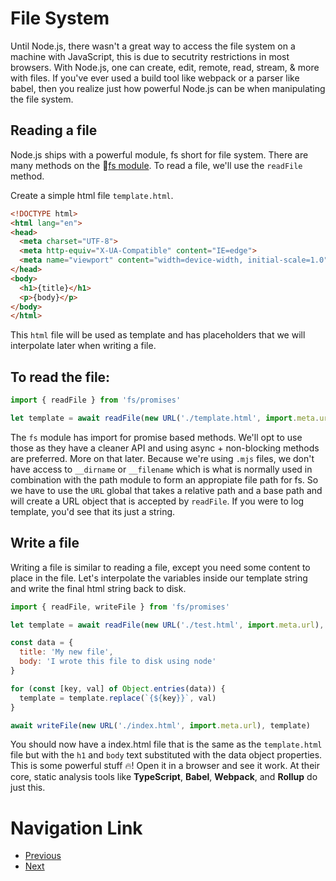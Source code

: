# File System
Until Node.js, there wasn't a great way to access the file system on a machine with JavaScript, this is due to secutrity restrictions in most browsers. With Node.js, one can create, edit, remote, read, stream, & more with files. If you've ever used a build tool like webpack or a parser like babel, then you realize just how powerful Node.js can be when manipulating the file system.

## Reading a file
Node.js ships with a powerful module, fs short for file system. There are many methods on the 🔗[fs module](https://nodejs.org/api/fs.html). To read a file, we'll use the `readFile` method.

Create a simple html file `template.html`.
```html
<!DOCTYPE html>
<html lang="en">
<head>
  <meta charset="UTF-8">
  <meta http-equiv="X-UA-Compatible" content="IE=edge">
  <meta name="viewport" content="width=device-width, initial-scale=1.0">
</head>
<body>
  <h1>{title}</h1>
  <p>{body}</p>
</body>
</html>
```
This `html` file will be used as template and has placeholders that we will interpolate later when writing a file.

## To read the file:
```js
import { readFile } from 'fs/promises'

let template = await readFile(new URL('./template.html', import.meta.url), 'utf-8')
```
The `fs` module has import for promise based methods. We'll opt to use those as they have a cleaner API and using async + non-blocking methods are preferred. More on that later. Because we're using `.mjs` files, we don't have access to `__dirname` or `__filename` which is what is normally used in combination with the path module to form an appropiate file path for fs. So we have to use the `URL` global that takes a relative path and a base path and will create a URL object that is accepted by `readFile`. If you were to log template, you'd see that its just a string.

## Write a file
Writing a file is similar to reading a file, except you need some content to place in the file. Let's interpolate the variables inside our template string and write the final html string back to disk.
```js
import { readFile, writeFile } from 'fs/promises'

let template = await readFile(new URL('./test.html', import.meta.url), 'utf-8')

const data = {
  title: 'My new file',
  body: 'I wrote this file to disk using node'
}

for (const [key, val] of Object.entries(data)) {
  template = template.replace(`{${key}}`, val)
}

await writeFile(new URL('./index.html', import.meta.url), template)
```
You should now have a index.html file that is the same as the `template.html` file but with the `h1` and `body` text substituted with the data object properties. This is some powerful stuff 🔥! Open it in a browser and see it work. At their core, static analysis tools like **TypeScript**, **Babel**, **Webpack**, and **Rollup** do just this.

# Navigation Link
- [Previous]()
- [Next]()